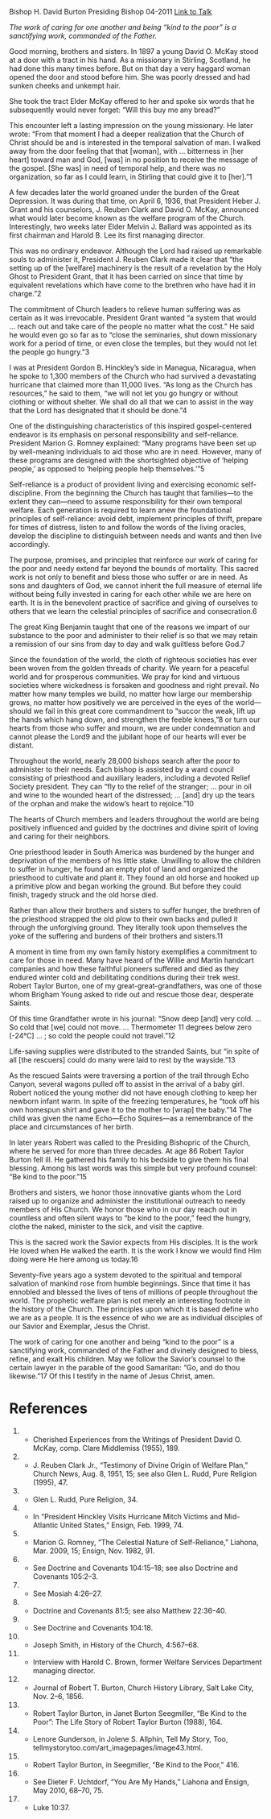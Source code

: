 Bishop H. David Burton
Presiding Bishop
04-2011
[Link to Talk](https://www.churchofjesuschrist.org/study/general-conference/2011/04/the-sanctifying-work-of-welfare?lang=eng)

_The work of caring for one another and being “kind to the poor” is a sanctifying work, commanded of the Father._

Good morning, brothers and sisters. In 1897 a young David O. McKay stood at a door with a tract in his hand. As a missionary in Stirling, Scotland, he had done this many times before. But on that day a very haggard woman opened the door and stood before him. She was poorly dressed and had sunken cheeks and unkempt hair.

She took the tract Elder McKay offered to her and spoke six words that he subsequently would never forget: “Will this buy me any bread?”

This encounter left a lasting impression on the young missionary. He later wrote: “From that moment I had a deeper realization that the Church of Christ should be and is interested in the temporal salvation of man. I walked away from the door feeling that that [woman], with … bitterness in [her heart] toward man and God, [was] in no position to receive the message of the gospel. [She was] in need of temporal help, and there was no organization, so far as I could learn, in Stirling that could give it to [her].”1

A few decades later the world groaned under the burden of the Great Depression. It was during that time, on April 6, 1936, that President Heber J. Grant and his counselors, J. Reuben Clark and David O. McKay, announced what would later become known as the welfare program of the Church. Interestingly, two weeks later Elder Melvin J. Ballard was appointed as its first chairman and Harold B. Lee its first managing director.

This was no ordinary endeavor. Although the Lord had raised up remarkable souls to administer it, President J. Reuben Clark made it clear that “the setting up of the [welfare] machinery is the result of a revelation by the Holy Ghost to President Grant, that it has been carried on since that time by equivalent revelations which have come to the brethren who have had it in charge.”2

The commitment of Church leaders to relieve human suffering was as certain as it was irrevocable. President Grant wanted “a system that would … reach out and take care of the people no matter what the cost.” He said he would even go so far as to “close the seminaries, shut down missionary work for a period of time, or even close the temples, but they would not let the people go hungry.”3

I was at President Gordon B. Hinckley’s side in Managua, Nicaragua, when he spoke to 1,300 members of the Church who had survived a devastating hurricane that claimed more than 11,000 lives. “As long as the Church has resources,” he said to them, “we will not let you go hungry or without clothing or without shelter. We shall do all that we can to assist in the way that the Lord has designated that it should be done.”4

One of the distinguishing characteristics of this inspired gospel-centered endeavor is its emphasis on personal responsibility and self-reliance. President Marion G. Romney explained: “Many programs have been set up by well-meaning individuals to aid those who are in need. However, many of these programs are designed with the shortsighted objective of ‘helping people,’ as opposed to ‘helping people help themselves.’”5

Self-reliance is a product of provident living and exercising economic self-discipline. From the beginning the Church has taught that families—to the extent they can—need to assume responsibility for their own temporal welfare. Each generation is required to learn anew the foundational principles of self-reliance: avoid debt, implement principles of thrift, prepare for times of distress, listen to and follow the words of the living oracles, develop the discipline to distinguish between needs and wants and then live accordingly.

The purpose, promises, and principles that reinforce our work of caring for the poor and needy extend far beyond the bounds of mortality. This sacred work is not only to benefit and bless those who suffer or are in need. As sons and daughters of God, we cannot inherit the full measure of eternal life without being fully invested in caring for each other while we are here on earth. It is in the benevolent practice of sacrifice and giving of ourselves to others that we learn the celestial principles of sacrifice and consecration.6

The great King Benjamin taught that one of the reasons we impart of our substance to the poor and administer to their relief is so that we may retain a remission of our sins from day to day and walk guiltless before God.7

Since the foundation of the world, the cloth of righteous societies has ever been woven from the golden threads of charity. We yearn for a peaceful world and for prosperous communities. We pray for kind and virtuous societies where wickedness is forsaken and goodness and right prevail. No matter how many temples we build, no matter how large our membership grows, no matter how positively we are perceived in the eyes of the world—should we fail in this great core commandment to “succor the weak, lift up the hands which hang down, and strengthen the feeble knees,”8 or turn our hearts from those who suffer and mourn, we are under condemnation and cannot please the Lord9 and the jubilant hope of our hearts will ever be distant.

Throughout the world, nearly 28,000 bishops search after the poor to administer to their needs. Each bishop is assisted by a ward council consisting of priesthood and auxiliary leaders, including a devoted Relief Society president. They can “fly to the relief of the stranger; … pour in oil and wine to the wounded heart of the distressed; … [and] dry up the tears of the orphan and make the widow’s heart to rejoice.”10

The hearts of Church members and leaders throughout the world are being positively influenced and guided by the doctrines and divine spirit of loving and caring for their neighbors.

One priesthood leader in South America was burdened by the hunger and deprivation of the members of his little stake. Unwilling to allow the children to suffer in hunger, he found an empty plot of land and organized the priesthood to cultivate and plant it. They found an old horse and hooked up a primitive plow and began working the ground. But before they could finish, tragedy struck and the old horse died.

Rather than allow their brothers and sisters to suffer hunger, the brethren of the priesthood strapped the old plow to their own backs and pulled it through the unforgiving ground. They literally took upon themselves the yoke of the suffering and burdens of their brothers and sisters.11

A moment in time from my own family history exemplifies a commitment to care for those in need. Many have heard of the Willie and Martin handcart companies and how these faithful pioneers suffered and died as they endured winter cold and debilitating conditions during their trek west. Robert Taylor Burton, one of my great-great-grandfathers, was one of those whom Brigham Young asked to ride out and rescue those dear, desperate Saints.

Of this time Grandfather wrote in his journal: “Snow deep [and] very cold. … So cold that [we] could not move. … Thermometer 11 degrees below zero [-24°C] … ; so cold the people could not travel.”12

Life-saving supplies were distributed to the stranded Saints, but “in spite of all [the rescuers] could do many were laid to rest by the wayside.”13

As the rescued Saints were traversing a portion of the trail through Echo Canyon, several wagons pulled off to assist in the arrival of a baby girl. Robert noticed the young mother did not have enough clothing to keep her newborn infant warm. In spite of the freezing temperatures, he “took off his own homespun shirt and gave it to the mother to [wrap] the baby.”14 The child was given the name Echo—Echo Squires—as a remembrance of the place and circumstances of her birth.

In later years Robert was called to the Presiding Bishopric of the Church, where he served for more than three decades. At age 86 Robert Taylor Burton fell ill. He gathered his family to his bedside to give them his final blessing. Among his last words was this simple but very profound counsel: “Be kind to the poor.”15

Brothers and sisters, we honor those innovative giants whom the Lord raised up to organize and administer the institutional outreach to needy members of His Church. We honor those who in our day reach out in countless and often silent ways to “be kind to the poor,” feed the hungry, clothe the naked, minister to the sick, and visit the captive.

This is the sacred work the Savior expects from His disciples. It is the work He loved when He walked the earth. It is the work I know we would find Him doing were He here among us today.16

Seventy-five years ago a system devoted to the spiritual and temporal salvation of mankind rose from humble beginnings. Since that time it has ennobled and blessed the lives of tens of millions of people throughout the world. The prophetic welfare plan is not merely an interesting footnote in the history of the Church. The principles upon which it is based define who we are as a people. It is the essence of who we are as individual disciples of our Savior and Exemplar, Jesus the Christ.

The work of caring for one another and being “kind to the poor” is a sanctifying work, commanded of the Father and divinely designed to bless, refine, and exalt His children. May we follow the Savior’s counsel to the certain lawyer in the parable of the good Samaritan: “Go, and do thou likewise.”17 Of this I testify in the name of Jesus Christ, amen.

# References
1. - Cherished Experiences from the Writings of President David O. McKay, comp. Clare Middlemiss (1955), 189.
2. - J. Reuben Clark Jr., “Testimony of Divine Origin of Welfare Plan,” Church News, Aug. 8, 1951, 15; see also Glen L. Rudd, Pure Religion (1995), 47.
3. - Glen L. Rudd, Pure Religion, 34.
4. - In “President Hinckley Visits Hurricane Mitch Victims and Mid-Atlantic United States,” Ensign, Feb. 1999, 74.
5. - Marion G. Romney, “The Celestial Nature of Self-Reliance,” Liahona, Mar. 2009, 15; Ensign, Nov. 1982, 91.
6. - See Doctrine and Covenants 104:15–18; see also Doctrine and Covenants 105:2–3.
7. - See Mosiah 4:26–27.
8. - Doctrine and Covenants 81:5; see also Matthew 22:36–40.
9. - See Doctrine and Covenants 104:18.
10. - Joseph Smith, in History of the Church, 4:567–68.
11. - Interview with Harold C. Brown, former Welfare Services Department managing director.
12. - Journal of Robert T. Burton, Church History Library, Salt Lake City, Nov. 2–6, 1856.
13. - Robert Taylor Burton, in Janet Burton Seegmiller, “Be Kind to the Poor”: The Life Story of Robert Taylor Burton (1988), 164.
14. - Lenore Gunderson, in Jolene S. Allphin, Tell My Story, Too, tellmystorytoo.com/art_imagepages/image43.html.
15. - Robert Taylor Burton, in Seegmiller, “Be Kind to the Poor,” 416.
16. - See Dieter F. Uchtdorf, “You Are My Hands,” Liahona and Ensign, May 2010, 68–70, 75.
17. - Luke 10:37.